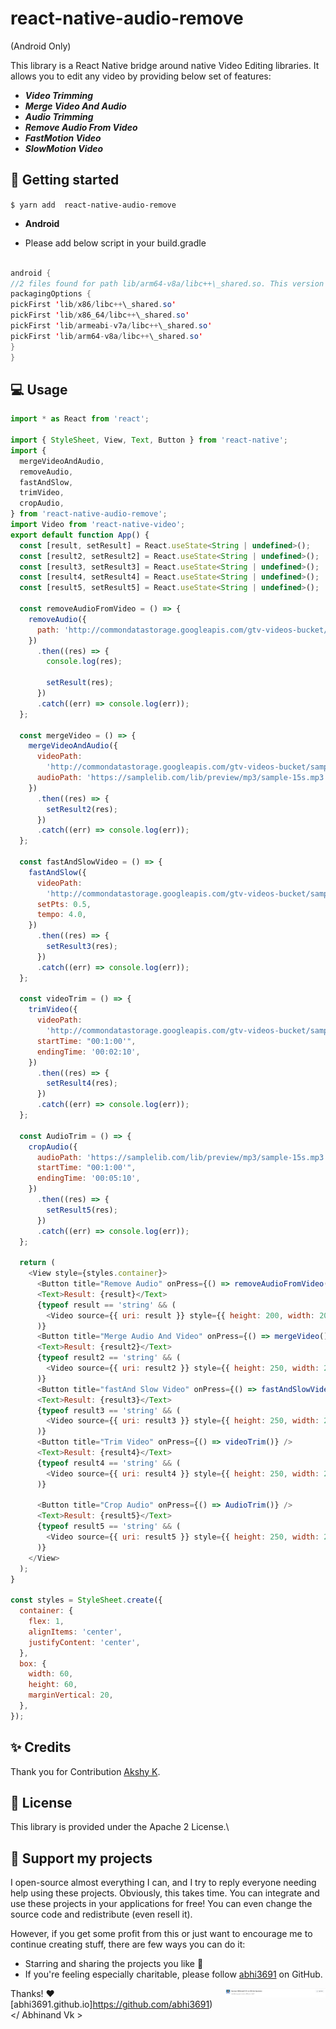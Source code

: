 # react-native-audio-remove

(Android Only)

This library is a React Native bridge around native Video Editing libraries. It allows you to edit any video by providing below set of features:


* _**Video Trimming**_
* _**Merge Video And Audio**_
* _**Audio Trimming**_
* _**Remove Audio From Video**_
* _**FastMotion Video**_
* _**SlowMotion Video**_


## 📖 Getting started

`$ yarn add  react-native-audio-remove`


- **Android**

- Please add below script in your build.gradle

```java

android {
//2 files found for path lib/arm64-v8a/libc++\_shared.so. This version of the Android Gradle Plugin chooses the f
packagingOptions {
pickFirst 'lib/x86/libc++\_shared.so'
pickFirst 'lib/x86_64/libc++\_shared.so'
pickFirst 'lib/armeabi-v7a/libc++\_shared.so'
pickFirst 'lib/arm64-v8a/libc++\_shared.so'
}
}
```

## 💻 Usage

```js
import * as React from 'react';

import { StyleSheet, View, Text, Button } from 'react-native';
import {
  mergeVideoAndAudio,
  removeAudio,
  fastAndSlow,
  trimVideo,
  cropAudio,
} from 'react-native-audio-remove';
import Video from 'react-native-video';
export default function App() {
  const [result, setResult] = React.useState<String | undefined>();
  const [result2, setResult2] = React.useState<String | undefined>();
  const [result3, setResult3] = React.useState<String | undefined>();
  const [result4, setResult4] = React.useState<String | undefined>();
  const [result5, setResult5] = React.useState<String | undefined>();

  const removeAudioFromVideo = () => {
    removeAudio({
      path: 'http://commondatastorage.googleapis.com/gtv-videos-bucket/sample/ForBiggerEscapes.mp4',
    })
      .then((res) => {
        console.log(res);

        setResult(res);
      })
      .catch((err) => console.log(err));
  };

  const mergeVideo = () => {
    mergeVideoAndAudio({
      videoPath:
        'http://commondatastorage.googleapis.com/gtv-videos-bucket/sample/BigBuckBunny.mp4',
      audioPath: 'https://samplelib.com/lib/preview/mp3/sample-15s.mp3',
    })
      .then((res) => {
        setResult2(res);
      })
      .catch((err) => console.log(err));
  };

  const fastAndSlowVideo = () => {
    fastAndSlow({
      videoPath:
        'http://commondatastorage.googleapis.com/gtv-videos-bucket/sample/SubaruOutbackOnStreetAndDirt.mp4',
      setPts: 0.5,
      tempo: 4.0,
    })
      .then((res) => {
        setResult3(res);
      })
      .catch((err) => console.log(err));
  };

  const videoTrim = () => {
    trimVideo({
      videoPath:
        'http://commondatastorage.googleapis.com/gtv-videos-bucket/sample/SubaruOutbackOnStreetAndDirt.mp4',
      startTime: "00:1:00'",
      endingTime: '00:02:10',
    })
      .then((res) => {
        setResult4(res);
      })
      .catch((err) => console.log(err));
  };

  const AudioTrim = () => {
    cropAudio({
      audioPath: 'https://samplelib.com/lib/preview/mp3/sample-15s.mp3',
      startTime: "00:1:00'",
      endingTime: '00:05:10',
    })
      .then((res) => {
        setResult5(res);
      })
      .catch((err) => console.log(err));
  };

  return (
    <View style={styles.container}>
      <Button title="Remove Audio" onPress={() => removeAudioFromVideo()} />
      <Text>Result: {result}</Text>
      {typeof result == 'string' && (
        <Video source={{ uri: result }} style={{ height: 200, width: 200 }} />
      )}
      <Button title="Merge Audio And Video" onPress={() => mergeVideo()} />
      <Text>Result: {result2}</Text>
      {typeof result2 == 'string' && (
        <Video source={{ uri: result2 }} style={{ height: 250, width: 250 }} />
      )}
      <Button title="fastAnd Slow Video" onPress={() => fastAndSlowVideo()} />
      <Text>Result: {result3}</Text>
      {typeof result3 == 'string' && (
        <Video source={{ uri: result3 }} style={{ height: 250, width: 250 }} />
      )}
      <Button title="Trim Video" onPress={() => videoTrim()} />
      <Text>Result: {result4}</Text>
      {typeof result4 == 'string' && (
        <Video source={{ uri: result4 }} style={{ height: 250, width: 250 }} />
      )}

      <Button title="Crop Audio" onPress={() => AudioTrim()} />
      <Text>Result: {result5}</Text>
      {typeof result5 == 'string' && (
        <Video source={{ uri: result5 }} style={{ height: 250, width: 250 }} />
      )}
    </View>
  );
}

const styles = StyleSheet.create({
  container: {
    flex: 1,
    alignItems: 'center',
    justifyContent: 'center',
  },
  box: {
    width: 60,
    height: 60,
    marginVertical: 20,
  },
});


```

## ✨ Credits

Thank you for Contribution [Akshy K](https://instagram.com/_akshay119?igshid=YmMyMTA2M2Y=).


## 📜 License

This library is provided under the Apache 2 License.\

## 💖 Support my projects
I open-source almost everything I can, and I try to reply everyone needing help using these projects. Obviously, this takes time. You can integrate and use these projects in your applications for free! You can even change the source code and redistribute (even resell it).

However, if you get some profit from this or just want to encourage me to continue creating stuff, there are few ways you can do it:
* Starring and sharing the projects you like 🚀
* If you're feeling especially charitable, please follow [abhi3691](https://github.com/abhi3691) on GitHub.

<a href=" https://github.com/sponsors/abhi3691">
  <img align="right" width="160" alt="This library helped you? Consider sponsoring!" src=".github/sponsership.png">
</a>

  Thanks! ❤️
  <br/>
  [abhi3691.github.io]https://github.com/abhi3691)
  <br/>
  </ Abhinand Vk >
